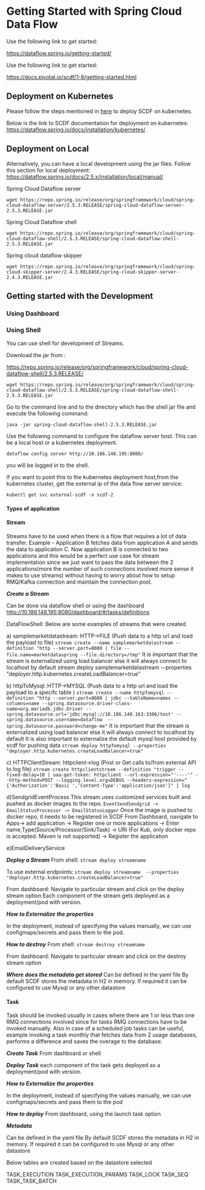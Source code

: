 # Getting Started with Spring Cloud Data Flow

Use the following link to get started: 

https://dataflow.spring.io/getting-started/


Use the following link to get started: 

https://docs.pivotal.io/scdf/1-8/getting-started.html


## Deployment on Kubernetes
Please follow the steps mentioned in [here](https://gitlab.eng.vmware.com/gkulkarni/spring-cloud-data-flow/blob/master/infra/bitnami/README.md) to deploy SCDF on kubernetes. 

Below is the link to SCDF documentation for deployment on kubernetes: 
https://dataflow.spring.io/docs/installation/kubernetes/


## Deployment on Local
Alternatively, you can have a local development using the jar files. 
Follow this section for local deployment: 
https://dataflow.spring.io/docs/2.5.x/installation/local/manual/

Spring Cloud Dataflow server

`wget https://repo.spring.io/release/org/springframework/cloud/spring-cloud-dataflow-server/2.5.3.RELEASE/spring-cloud-dataflow-server-2.5.3.RELEASE.jar`

Spring Cloud Dataflow shell

`wget https://repo.spring.io/release/org/springframework/cloud/spring-cloud-dataflow-shell/2.5.3.RELEASE/spring-cloud-dataflow-shell-2.5.3.RELEASE.jar`

Spring cloud dataflow skipper

`wget https://repo.spring.io/release/org/springframework/cloud/spring-cloud-skipper-server/2.4.3.RELEASE/spring-cloud-skipper-server-2.4.3.RELEASE.jar`



## Getting started with the Development

### Using Dashboard


### Using Shell
You can use shell for development of Streams. 

Download the jar from : 

https://repo.spring.io/release/org/springframework/cloud/spring-cloud-dataflow-shell/2.5.3.RELEASE/

`wget https://repo.spring.io/release/org/springframework/cloud/spring-cloud-dataflow-shell/2.5.3.RELEASE/spring-cloud-dataflow-shell-2.5.3.RELEASE.jar`


Go to the command line and to the directory which has the shell jar file and execute the following command:

`java -jar spring-cloud-dataflow-shell-2.5.3.RELEASE.jar`


Use the following command to configure the dataflow server host. This can be a local host or a kubernetes deployment.

`dataflow config server http://10.186.148.195:8080/`

you will be logged in to the shell.

If you want to point this to the kubernetes deployment host,from the kubernetes cluster, get the external ip of the data flow server service: 

`kubectl get svc external-scdf -n scdf-2 `


#### Types of application
#### Stream

Streams have to be used when there is a flow that requires a lot of data transfer. Example - Application B fetches data from application A and sends the data to application C. Now application B is connected to two applications and this would be a perfect use case for stream implementation since we just want to pass the data between the 2 applications(more the number of such connections involved more sense it makes to use streams) without having to worry about how to setup RMQ/Kafka connection and maintain the connection pool.

***Create a Stream***

Can be done via dataflow shell or using the dashboard http://10.186.148.195:8080/dashboard/#/tasks/definitions

DataFlowShell:
Below are some examples of streams that were created 

a) samplemarketdatastream:
   HTTP->FILE (Push data to a http url and load the payload to file)
   `stream create --name samplemarketdatastream --definition "http --server.port=8080 | file --file.name=marketdataspring --file.directory=/tmp"`
   It is important that the stream is externalized using load balancer else it will always connect to localhost by default
   stream deploy samplemarketdatastream  --properties "deployer.http.kubernetes.createLoadBalancer=true"

b) httpToMysql:
   HTTP->MYSQL (Push data to a http url and load the payload to a specifc table )
   `stream create --name httpTomysql --definition "http --server.port=8080 | jdbc --tableName=names --columns=name --spring.datasource.driver-class-name=org.mariadb.jdbc.Driver --spring.datasource.url='jdbc:mysql://10.186.148.163:3306/test' --spring.datasource.username=dataflow  --spring.datasource.password=change-me"`
   It is important that the stream is externalized using load balancer else it will always connect to localhost by default
   It is also important to externalize the default mysql host provided by scdf for pushing data
   `stream deploy httpTomysql --properties "deployer.http.kubernetes.createLoadBalancer=true"`

c) HTTPClientStream:
   httpclient->log (Post or Get calls to/from external API to log file)
   `stream create httpclientstream --definition "trigger --fixed-delay=10 | uaa-get-token: httpclient --url-expression="'----'" --http-method=POST --logging.level.org=DEBUG --headers-expression="{'Authorization':'Basic ','Content-Type':'application/json'}" | log`

d)SendgridEventProcess
  This stream uses customized services built and pushed as docker images to the repo.
  `EventSendSendgrid -> EmailStatusProcessor -> EmailStatusLogger`
  Once the image is pushed to docker repo, it needs to be registered in SCDF
  From Dashboard, navigate to Apps-> add  application -> Register one or more applications -> Enter name,Type(Source/Processor/Sink/Task) -> URI (For Kub, only docker repo is accepted. Maven is not supported) -> Register the application

e)EmailDeliveryService
  
 
***Deploy a Stream***
From shell:
`stream deploy streamname`

To use external endpoints:
`stream deploy streamname  --properties "deployer.http.kubernetes.createLoadBalancer=true"`

From dashboard:
Navigate to particular stream and click on the deploy stream option
Each component of the stream gets deployed as a deployment/pod with version.


***How to Externalize the properties***

In the deployment, instead of specifying the values manually, we can use configmaps/secrets and pass them to the pod.

***How to destroy***
From shell:
`stream destroy streamname`

From dashboard:
Navigate to particular stream and click on the destroy stream option

***Where does the metadata get stored***
Can be defined in the yaml file
By default SCDF stores the metadata in H2 in memory. If required it can be configured to use Mysql or any other datastore


#### Task

Task should be invoked usually in cases where there are 1 or less than one RMQ connections involved since for tasks RMQ connections have to be invoked manually. Also in case of a scheduled job tasks can be useful, example invoking a task monthly that fetches data from 2 usage databases, performs a difference and saves the overage to the database.

***Create Task***
From dashboard or shell

***Deploy Task***
each component of the task gets deployed as a deployment/pod with version.

***How to Externalize the properties***

In the deployment, instead of specifying the values manually, we can use configmaps/secrets and pass them to the pod

***How to deploy***
From dashboard, using the launch task option

***Metadata***

Can be defined in the yaml file
By default SCDF stores the metadata in H2 in memory. If required it can be configured to use Mysql or any other datastore


Below tables are created based on the datastore selected

TASK_EXECUTION
TASK_EXECUTION_PARAMS
TASK_LOCK
TASK_SEQ
TASK_TASK_BATCH
